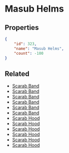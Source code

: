 # Masub Helms

<no description available>

## Properties

```json
{
    "id": 323,
    "name": "Masub Helms",
    "count": -100
}
```

## Related

- [Scarab Band](../items/9410-scarab-band.md)
- [Scarab Band](../items/9411-scarab-band.md)
- [Scarab Band](../items/9412-scarab-band.md)
- [Scarab Band](../items/9413-scarab-band.md)
- [Scarab Band](../items/9414-scarab-band.md)
- [Scarab Band](../items/9415-scarab-band.md)
- [Scarab Hood](../items/9416-scarab-hood.md)
- [Scarab Hood](../items/9417-scarab-hood.md)
- [Scarab Hood](../items/9418-scarab-hood.md)
- [Scarab Hood](../items/9419-scarab-hood.md)
- [Scarab Hood](../items/9420-scarab-hood.md)
- [Scarab Hood](../items/9421-scarab-hood.md)

